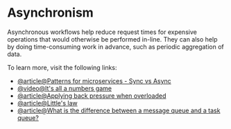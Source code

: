 # Asynchronism

Asynchronous workflows help reduce request times for expensive operations that would otherwise be performed in-line. They can also help by doing time-consuming work in advance, such as periodic aggregation of data.

To learn more, visit the following links:

- [@article@Patterns for microservices - Sync vs Async](https://medium.com/inspiredbrilliance/patterns-for-microservices-e57a2d71ff9e)
- [@video@It's all a numbers game](https://www.youtube.com/watch?v=1KRYH75wgy4)
- [@article@Applying back pressure when overloaded](http://mechanical-sympathy.blogspot.com/2012/05/apply-back-pressure-when-overloaded.html)
- [@article@Little's law](https://en.wikipedia.org/wiki/Little%27s_law)
- [@article@What is the difference between a message queue and a task queue?](https://www.quora.com/What-is-the-difference-between-a-message-queue-and-a-task-queue-Why-would-a-task-queue-require-a-message-broker-like-RabbitMQ-Redis-Celery-or-IronMQ-to-function)
